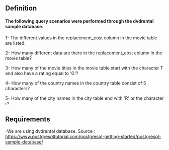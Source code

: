 
## Definition

#### The following query scenarios were performed through the dvdrental sample database.

1- The different values in the replacement_cost column in the movie table are listed.

2- How many different data are there in the replacement_cost column in the movie table?

3- How many of the movie titles in the movie table start with the character T and also have a rating equal to 'G'?

4- How many of the country names in the country table consist of 5 characters?

5- How many of the city names in the city table end with 'R' or the character r?

## Requirements

-We are using dvdrental database. Source : https://www.postgresqltutorial.com/postgresql-getting-started/postgresql-sample-database/
